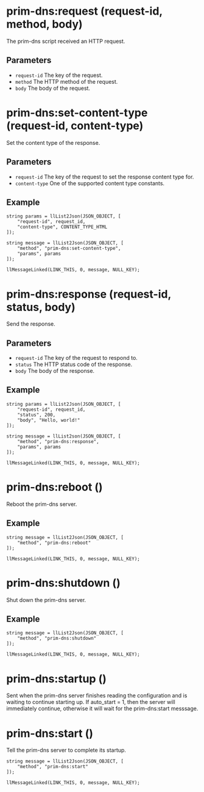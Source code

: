 # prim-dns:request (request-id, method, body)

The prim-dns script received an HTTP request.

## Parameters
- `request-id` The key of the request.
- `method` The HTTP method of the request.
- `body` The body of the request.

# prim-dns:set-content-type (request-id, content-type)

Set the content type of the response.

## Parameters
- `request-id` The key of the request to set the response content type for.
- `content-type` One of the supported content type constants.

## Example

```lsl
string params = llList2Json(JSON_OBJECT, [
    "request-id", request_id,
    "content-type", CONTENT_TYPE_HTML
]);

string message = llList2Json(JSON_OBJECT, [
    "method", "prim-dns:set-content-type",
    "params", params
]);

llMessageLinked(LINK_THIS, 0, message, NULL_KEY);
```

# prim-dns:response (request-id, status, body)

Send the response.

## Parameters
- `request-id` The key of the request to respond to.
- `status` The HTTP status code of the response.
- `body` The body of the response.

## Example

```lsl
string params = llList2Json(JSON_OBJECT, [
    "request-id", request_id,
    "status", 200,
    "body", "Hello, world!"
]);

string message = llList2son(JSON_OBJECT, [
    "method", "prim-dns:response",
    "params", params
]);

llMessageLinked(LINK_THIS, 0, message, NULL_KEY);
```

# prim-dns:reboot ()

Reboot the prim-dns server.

## Example

```lsl
string message = llList2Json(JSON_OBJECT, [
    "method", "prim-dns:reboot"
]);

llMessageLinked(LINK_THIS, 0, message, NULL_KEY);
```

# prim-dns:shutdown ()

Shut down the prim-dns server.

## Example

```lsl
string message = llList2Json(JSON_OBJECT, [
    "method", "prim-dns:shutdown"
]);

llMessageLinked(LINK_THIS, 0, message, NULL_KEY);
```

# prim-dns:startup ()

Sent when the prim-dns server finishes reading the configuration and is waiting to continue starting up. If auto_start = 1, then the server will immediately continue, otherwise it will wait for the prim-dns:start messsage.

# prim-dns:start ()

Tell the prim-dns server to complete its startup.

```lsl
string message = llList2Json(JSON_OBJECT, [
    "method", "prim-dns:start"
]);

llMessageLinked(LINK_THIS, 0, message, NULL_KEY);
```
